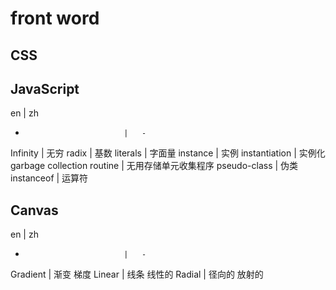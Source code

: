 # front word

## CSS


## JavaScript
en                          |   zh
-                           |   -
Infinity                    |   无穷
radix                       |   基数
literals                    |   字面量
instance                    |   实例
instantiation               |   实例化
garbage collection routine  |   无用存储单元收集程序
pseudo-class                |   伪类
instanceof                  |   运算符


## Canvas
en                          |   zh
-                           |   -
Gradient                    |   渐变 梯度
Linear                      |   线条 线性的
Radial                      |   径向的 放射的



